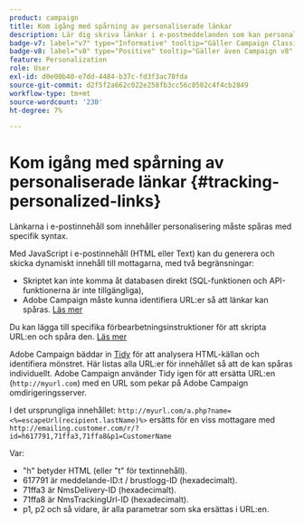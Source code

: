 ```yaml
---
product: campaign
title: Kom igång med spårning av personaliserade länkar
description: Lär dig skriva länkar i e-postmeddelanden som kan personaliseras och supportspårning i Campaign
badge-v7: label="v7" type="Informative" tooltip="Gäller Campaign Classic v7"
badge-v8: label="v8" type="Positive" tooltip="Gäller även Campaign v8"
feature: Personalization
role: User
exl-id: d0e00b40-e7dd-4484-b37c-fd3f3ac70fda
source-git-commit: d2f5f2a662c022e258fb3cc56c8502c4f4cb2849
workflow-type: tm+mt
source-wordcount: '230'
ht-degree: 7%

---
```


# Kom igång med spårning av personaliserade länkar {#tracking-personalized-links}

Länkarna i e-postinnehåll som innehåller personalisering måste spåras med specifik syntax.

Med JavaScript i e-postinnehåll (HTML eller Text) kan du generera och skicka dynamiskt innehåll till mottagarna, med två begränsningar:

* Skriptet kan inte komma åt databasen direkt (SQL-funktionen och API-funktionerna är inte tillgängliga),
* Adobe Campaign måste kunna identifiera URL:er så att länkar kan spåras. [Läs mer](detecting-tracking-urls.md)

Du kan lägga till specifika förbearbetningsinstruktioner för att skripta URL:en och spåra den. [Läs mer](pre-processing-instructions.md)

Adobe Campaign bäddar in [Tidy](https://www.html-tidy.org/) för att analysera HTML-källan och identifiera mönstret. Här listas alla URL:er för innehållet så att de kan spåras individuellt. Adobe Campaign använder Tidy igen för att ersätta URL:en (`http://myurl.com`) med en URL som pekar på Adobe Campaign omdirigeringsserver.

I det ursprungliga innehållet: `http://myurl.com/a.php?name=<%=escapeUrl(recipient.lastName)%>` ersätts för en viss mottagare med `http://emailing.customer.com/r/?id=h617791,71ffa3,71ffa8&p1=CustomerName`

Var:

* &quot;h&quot; betyder HTML (eller &quot;t&quot; för textinnehåll).
* 617791 är meddelande-ID:t / brustlogg-ID (hexadecimalt).
* 71ffa3 är NmsDelivery-ID (hexadecimalt).
* 71ffa8 är NmsTrackingUrl-ID (hexadecimalt).
* p1, p2 och så vidare, är alla parametrar som ska ersättas i URL:en.

